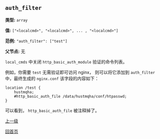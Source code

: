 `auth_filter`
----------

**类型:** `array`

**值:** `["<localcmd>", "<localcmd>", ... , "<localcmd>"]`

**范例:** `"auth_filter": ["test"]`

**父节点:** 无

`local_cmds` 中关闭 `http_basic_auth_module` 验证的命令列表。

例如，你需要 `test` 无需验证即可访问 nginx， 则可以将它添加到 `auth_filter` 中，最终生成的 `nginx.conf` 该字段的内容如下：

    location /test {
        hustmqha;
        #http_basic_auth_file /data/hustmqha/conf/htpasswd;
    }

可以看到， `http_basic_auth_file` 被注释掉了。

[上一级](genconf.md)

[回首页](../../index.md)